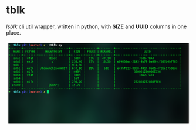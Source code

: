 # tblk

_lsblk_ cli util wrapper, written in python, with **SIZE** and **UUID** columns in one place.

![image of actual CLI table](./img/image-1.png)
